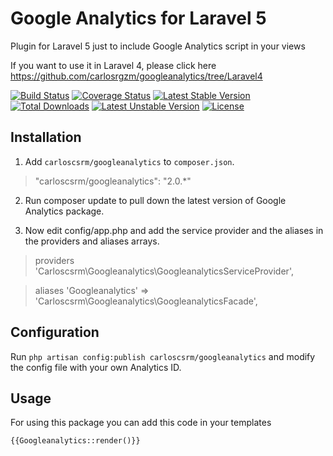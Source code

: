 # Google Analytics for Laravel 5
Plugin for Laravel 5 just to include Google Analytics script in your views

If you want to use it in Laravel 4, please click here https://github.com/carlosrgzm/googleanalytics/tree/Laravel4

[![Build Status](https://travis-ci.org/carlosrgzm/googleanalytics.svg?branch=master)](https://travis-ci.org/carlosrgzm/googleanalytics)
[![Coverage Status](https://coveralls.io/repos/carlosrgzm/googleanalytics/badge.svg)](https://coveralls.io/r/carlosrgzm/googleanalytics)
[![Latest Stable Version](https://poser.pugx.org/carloscsrm/googleanalytics/v/stable.svg)](https://packagist.org/packages/carloscsrm/googleanalytics) 
[![Total Downloads](https://poser.pugx.org/carloscsrm/googleanalytics/downloads.svg)](https://packagist.org/packages/carloscsrm/googleanalytics) 
[![Latest Unstable Version](https://poser.pugx.org/carloscsrm/googleanalytics/v/unstable.svg)](https://packagist.org/packages/carloscsrm/googleanalytics) 
[![License](https://poser.pugx.org/carloscsrm/googleanalytics/license.svg)](https://packagist.org/packages/carloscsrm/googleanalytics)

## Installation 

1. Add `carloscsrm/googleanalytics` to `composer.json`.

 > "carloscsrm/googleanalytics": "2.0.*"

2. Run composer update to pull down the latest version of Google Analytics package.

3. Now edit config/app.php and add the service provider and the aliases in the providers and aliases arrays.

 >  providers
        'Carloscsrm\Googleanalytics\GoogleanalyticsServiceProvider',
    
    
 >  aliases
        'Googleanalytics' => 'Carloscsrm\Googleanalytics\GoogleanalyticsFacade',
    

## Configuration
Run `php artisan config:publish carloscsrm/googleanalytics` and modify the config file with your own Analytics ID.

## Usage

For using this package you can add this code in your templates

`{{Googleanalytics::render()}}`

